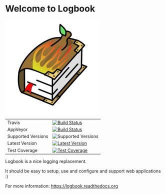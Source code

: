 # Welcome to Logbook

<img src="https://raw.githubusercontent.com/getlogbook/logbook/master/docs/_static/logbook-logo.png" width="300">



|                    |                             |
|--------------------|-----------------------------|
| Travis             | [![Build Status][ti]][tl]   |
| AppVeyor           | [![Build Status][ai]][al]   |
| Supported Versions | ![Supported Versions][vi]   |
| Latest Version     | [![Latest Version][pi]][pl] |
| Test Coverage      | [![Test Coverage][ci]][cl]  |


Logbook is a nice logging replacement.

It should be easy to setup, use and configure and support web applications :)

For more information: https://logbook.readthedocs.org

[ti]: https://secure.travis-ci.org/getlogbook/logbook.svg?branch=master
[tl]: https://travis-ci.org/getlogbook/logbook
[ai]: https://ci.appveyor.com/api/projects/status/quu99exa26e06npp?svg=true
[vi]: https://img.shields.io/badge/python-2.7%2C3.5%2C3.6%2C3.7-green.svg
[di]: https://img.shields.io/pypi/dm/logbook.svg
[al]: https://ci.appveyor.com/project/vmalloc/logbook
[pi]: https://img.shields.io/pypi/v/logbook.svg
[pl]: https://pypi.org/pypi/Logbook
[ci]: https://coveralls.io/repos/getlogbook/logbook/badge.svg?branch=master&service=github
[cl]: https://coveralls.io/github/getlogbook/logbook?branch=master
